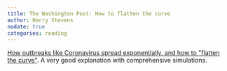 ```yaml
---
title: The Washington Post: How to flatten the curve
author: Harry Stevens
nodate: true
categories: reading
---
```

[How outbreaks like Coronavirus spread exponentially, and how to "flatten the curve"](https://www.washingtonpost.com/graphics/2020/world/corona-simulator/). A very good explanation with comprehensive simulations.